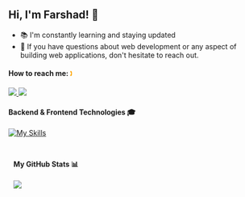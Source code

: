 <h2> Hi, I'm Farshad! 👋 </h2>

- 📚 I'm constantly learning and staying updated
- 💬 If you have questions about web development or any aspect of building web applications, don't hesitate to reach out.

<h4> How to reach me: <span style="color:orange"> 🕽 </span></h4>   
<a href="https://www.linkedin.com/in/farshadbadri" target="_blank">
<img src="https://img.shields.io/badge/-LinkedIn-blue?style=for-the-badge&logo=Linkedin&&target=_blanklogoColor=white">
</a>

<a href="https://www.twitter.com/farshadbadri" target="_blank">
<img src="https://img.shields.io/badge/-Twitter-black?style=for-the-badge&logo=x&&target=_blanklogoColor=white">
</a>

#### Backend & Frontend Technologies 🎓
[![My Skills](https://skillicons.dev/icons?i=php,laravel,mysql,docker,js,react,jquery,bootstrap)](https://skillicons.dev)

<div style="display: flex;">
    <div style="flex: 1; padding: 10px;">

#### My GitHub Stats 📊
<a href="http://www.github.com/yushabadri"><img src="https://github-readme-streak-stats.herokuapp.com/?user=yushabadri&stroke=ffffff&background=1c1917&ring=6366f1&fire=6366f1&currStreakNum=ffffff&currStreakLabel=6366f1&sideNums=ffffff&sideLabels=ffffff&dates=ffffff&hide_border=true" /></a>

<!--
## Contribution
If you have any suggestions or questions about the technologies and tools in my stack, feel free to open an issue or create a pull request. I'm always open to learning and expanding my knowledge.

Thank you for visiting my GitHub profile!
 -->


